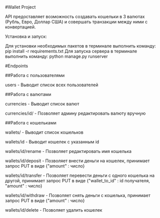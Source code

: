 #Wallet Project

API предоставляет возможность создавать кошельки в 3 валютах (Рубль, Евро, Доллар США) и совершать транзакции между ними с конвертацией.

Установка и запуск:

Для установки необходимых пакетов в терминале выполнить команду: pip install -r requirements.txt
Для запуска сервера в терминале выполнить команду: python manage.py runserver

#Endpoints

##Работа с пользователями

users - Выводит список всех пользователей

##Работа с валютами

currencies - Выводит список валют

currencies/id/ - Позволяет админу редактировать валюту вручную

##Работа с кошельками

wallets/ - Выводит список кошельков

wallets/id - Выводит кошелек с указанным id

wallets/id/rename - Позволяет редактировать имя кошелька

wallets/id/deposit - Позволяет внести деньги на кошелек, принимает запрос PUT в виде {"amount" : число}

wallets/id/transfer - Позволяет перевести деньги с одного кошелька на другой, принимает запрос PUT в виде {"wallet_to_id" : id получателя, "amount" : число}

wallets/id/withdraw - Позволяет снять деньги с кошелька, принимает запрос PUT в виде {"amount" : число}

wallets/id/delete - Позволяет удалить кошелек